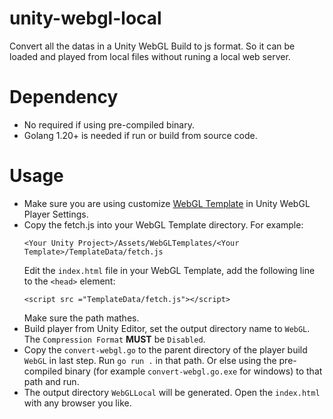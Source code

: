 # unity-webgl-local
Convert all the datas in a Unity WebGL Build to js format. So it can be loaded and played from local files without runing a local web server.

# Dependency
- No required if using pre-compiled binary.
- Golang 1.20+ is needed if run or build from source code. 

# Usage
 - Make sure you are using customize <a href="https://docs.unity3d.com/2022.3/Documentation/Manual/webgl-templates.html" target="__blank">WebGL Template</a> in Unity WebGL Player Settings.
 - Copy the fetch.js into your WebGL Template directory. For example:
    ```
    <Your Unity Project>/Assets/WebGLTemplates/<Your Template>/TemplateData/fetch.js
    ```
   Edit the `index.html` file in your WebGL Template, add the following line to the `<head>` element:
   ```
   <script src ="TemplateData/fetch.js"></script>
   ```
   Make sure the path mathes.
 - Build player from Unity Editor, set the output directory name to `WebGL`. The `Compression Format` **MUST** be `Disabled`.
 - Copy the `convert-webgl.go` to the parent directory of the player build `WebGL` in last step. Run `go run .` in that path.
   Or else using the pre-compiled binary (for example `convert-webgl.go.exe` for windows) to that path and run.
 - The output directory `WebGLLocal` will be generated. Open the `index.html` with any browser you like.
 
